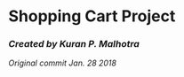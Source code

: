 <h1>Shopping Cart Project</h1>
<i><h3>Created by Kuran P. Malhotra</h3></i>
<i><p>Original commit Jan. 28 2018</p></i>